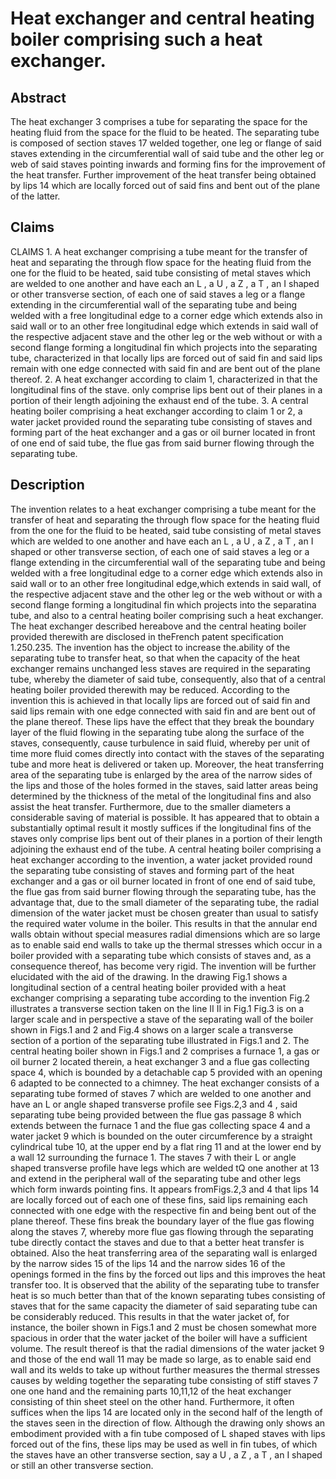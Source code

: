 # Heat exchanger and central heating boiler comprising such a heat exchanger.

## Abstract
The heat exchanger 3 comprises a tube for separating the space for the heating fluid from the space for the fluid to be heated. The separating tube is composed of section staves 17 welded together, one leg or flange of said staves extending in the circumferential wall of said tube and the other leg or web of said staves pointing inwards and forming fins for the improvement of the heat transfer. Further improvement of the heat transfer being obtained by lips 14 which are locally forced out of said fins and bent out of the plane of the latter.

## Claims
CLAIMS 1. A heat exchanger comprising a tube meant for the transfer of heat and separating the through flow space for the heating fluid from the one for the fluid to be heated, said tube consisting of metal staves which are welded to one another and have each an L , a U , a Z , a T , an I shaped or other transverse section, of each one of said staves a leg or a flange extending in the circumferential wall of the separating tube and being welded with a free longitudinal edge to a corner edge which extends also in said wall or to an other free longitudinal edge which extends in said wall of the respective adjacent stave and the other leg or the web without or with a second flange forming a longitudinal fin which projects into the separating tube, characterized in that locally lips are forced out of said fin and said lips remain with one edge connected with said fin and are bent out of the plane thereof. 2. A heat exchanger according to claim 1, characterized in that the longitudinal fins of the stave. only comprise lips bent out of their planes in a portion of their length adjoining the exhaust end of the tube. 3. A central heating boiler comprising a heat exchanger according to claim 1 or 2, a water jacket provided round the separating tube consisting of staves and forming part of the heat exchanger and a gas or oil burner located in front of one end of said tube, the flue gas from said burner flowing through the separating tube.

## Description
The invention relates to a heat exchanger comprising a tube meant for the transfer of heat and separating the through flow space for the heating fluid from the one for the fluid to be heated, said tube consisting of metal staves which are welded to one another and have each an L , a U , a Z , a T , an I shaped or other transverse section, of each one of said staves a leg or a flange extending in the circumferential wall of the separating tube and being welded with a free longitudinal edge to a corner edge which extends also in said wall or to an other free longitudinal edge,which extends in said wall, of the respective adjacent stave and the other leg or the web without or with a second flange forming a longitudinal fin which projects into the separatina tube, and also to a central heating boiler comprising such a heat exchanger. The heat exchanger described hereabove and the central heating boiler provided therewith are disclosed in theFrench patent specification 1.250.235. The invention has the object to increase the.ability of the separating tube to transfer heat, so that when the capacity of the heat exchanger remains unchanged less staves are required in the separating tube, whereby the diameter of said tube, consequently, also that of a central heating boiler provided therewith may be reduced. According to the invention this is achieved in that locally lips are forced out of said fin and said lips remain with one edge connected with said fin and are bent out of the plane thereof. These lips have the effect that they break the boundary layer of the fluid flowing in the separating tube along the surface of the staves, consequently, cause turbulence in said fluid, whereby per unit of time more fluid comes directly into contact with the staves of the separating tube and more heat is delivered or taken up. Moreover, the heat transferring area of the separating tube is enlarged by the area of the narrow sides of the lips and those of the holes formed in the staves, said latter areas being determined by the thickness of the metal of the longitudinal fins and also assist the heat transfer. Furthermore, due to the smaller diameters a considerable saving of material is possible. It has appeared that to obtain a substantially optimal result it mostly suffices if the longitudinal fins of the staves only comprise lips bent out of their planes in a portion of their length adjoining the exhaust end of the tube. A central heating boiler comprising a heat exchanger according to the invention, a water jacket provided round the separating tube consisting of staves and forming part of the heat exchanger and a gas or oil burner located in front of one end of said tube, the flue gas from said burner flowing through the separating tube, has the advantage that, due to the small diameter of the separating tube, the radial dimension of the water jacket must be chosen greater than usual to satisfy the required water volume in the boiler. This results in that the annular end walls obtain without special measures radial dimensions which are so large as to enable said end walls to take up the thermal stresses which occur in a boiler provided with a separating tube which consists of staves and, as a consequence thereof, has become very rigid. The invention will be further elucidated with the aid of the drawing. In the drawing Fig.1 shows a longitudinal section of a central heating boiler provided with a heat exchanger comprising a separating tube according to the invention Fig.2 illustrates a transverse section taken on the line II II in Fig.1 Fig.3 is on a larger scale and in perspective a stave of the separating wall of the boiler shown in Figs.1 and 2 and Fig.4 shows on a larger scale a transverse section of a portion of the separating tube illustrated in Figs.1 and 2. The central heating boiler shown in Figs.1 and 2 comprises a furnace 1, a gas or oil burner 2 located therein, a heat exchanger 3 and a flue gas collecting space 4, which is bounded by a detachable cap 5 provided with an opening 6 adapted to be connected to a chimney. The heat exchanger consists of a separating tube formed of staves 7 which are welded to one another and have an L or angle shaped transverse profile see Figs.2,3 and 4 , said separating tube being provided between the flue gas passage 8 which extends between the furnace 1 and the flue gas collecting space 4 and a water jacket 9 which is bounded on the outer circumference by a straight cylindrical tube 10, at the upper end by a flat ring 11 and at the lower end by a wall 12 surrounding the furnace 1. The staves 7 with their L or angle shaped transverse profile have legs which are welded tQ one another at 13 and extend in the peripheral wall of the separating tube and other legs which form inwards pointing fins. It appears fromFigs.2,3 and 4 that lips 14 are locally forced out of each one of these fins, said lips remaining each connected with one edge with the respective fin and being bent out of the plane thereof. These fins break the boundary layer of the flue gas flowing along the staves 7, whereby more flue gas flowing through the separating tube directly contact the staves and due to that a better heat transfer is obtained. Also the heat transferring area of the separating wall is enlarged by the narrow sides 15 of the lips 14 and the narrow sides 16 of the openings formed in the fins by the forced out lips and this improves the heat transfer too. It is observed that the ability of the separating tube to transfer heat is so much better than that of the known separating tubes consisting of staves that for the same capacity the diameter of said separating tube can be considerably reduced. This results in that the water jacket of, for instance, the boiler shown in Figs.1 and 2 must be chosen somewhat more spacious in order that the water jacket of the boiler will have a sufficient volume. The result thereof is that the radial dimensions of the water jacket 9 and those of the end wall 11 may be made so large, as to enable said end wall and its welds to take up without further measures the thermal stresses causes by welding together the separating tube consisting of stiff staves 7 one one hand and the remaining parts 10,11,12 of the heat exchanger consisting of thin sheet steel on the other hand. Furthermore, it often suffices when the lips 14 are located only in the second half of the length of the staves seen in the direction of flow. Although the drawing only shows an embodiment provided with a fin tube composed of L shaped staves with lips forced out of the fins, these lips may be used as well in fin tubes, of which the staves have an other transverse section, say a U , a Z , a T , an I shaped or still an other transverse section.